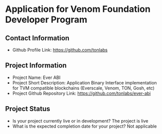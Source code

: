 # Application for Venom Foundation Developer Program

## Contact Information

- Github Profile Link: https://github.com/tonlabs

## Project Information
- Project Name: Ever ABI
- Project Short Description: Application Binary Interface implementation for TVM compatible blockchains (Everscale, Venom, TON, Gosh, etc) 
- Project Github Repository Link: https://github.com/tonlabs/ever-abi

## Project Status
- Is your project currently live or in development?
  The project is live
- What is the expected completion date for your project?
  Not applicable